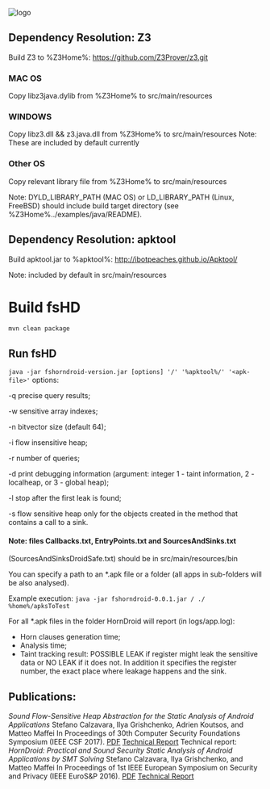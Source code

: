 ![logo](/logo.png?raw=true "")

## Dependency Resolution:  Z3
Build Z3 to %Z3Home%:
https://github.com/Z3Prover/z3.git

### MAC OS
Copy libz3java.dylib from %Z3Home% to src/main/resources

### WINDOWS
Copy libz3.dll && z3.java.dll from %Z3Home% to src/main/resources
Note: These are included by default currently

### Other OS
Copy relevant library file from %Z3Home% to src/main/resources

Note: DYLD_LIBRARY_PATH (MAC OS) or LD_LIBRARY_PATH (Linux, FreeBSD) should include build target directory (see %Z3Home%../examples/java/README).

## Dependency Resolution:  apktool
Build apktool.jar to %apktool%:
http://ibotpeaches.github.io/Apktool/

Note: included by default in src/main/resources

# Build fsHD

` mvn clean package `

## Run fsHD

` java -jar fshorndroid-version.jar [options] '/' '%apktool%/' '<apk-file>' `
options:

-q precise query results;

-w sensitive array indexes;

-n bitvector size (default 64);

-i flow insensitive heap;

-r number of queries;

-d print debugging information (argument: integer 1 - taint information, 2 - localheap, or 3 - global heap);

-l stop after the first leak is found;

-s flow sensitive heap only for the objects created in the method that contains a call to a sink.

#### Note: files Callbacks.txt, EntryPoints.txt and SourcesAndSinks.txt 
(SourcesAndSinksDroidSafe.txt) should be in src/main/resources/bin

You can specify a path to an *.apk file or a folder (all apps in sub-folders will be also analysed).

Example execution:
`java -jar fshorndroid-0.0.1.jar / ./ %home%/apksToTest`

For all *.apk files in the folder HornDroid will report (in logs/app.log):
- Horn clauses generation time;
- Analysis time;
- Taint tracking result: POSSIBLE LEAK if register might leak the sensitive data or NO LEAK if it does not. In addition it specifies the register number, the exact place where leakage happens and the sink.

## Publications:

*Sound Flow-Sensitive Heap Abstraction for the Static Analysis of Android Applications*
Stefano Calzavara, Ilya Grishchenko, Adrien Koutsos, and Matteo Maffei
In Proceedings of 30th Computer Security Foundations Symposium (IEEE CSF 2017).
[PDF](https://secpriv.tuwien.ac.at/fileadmin/t/secpriv/Papers/csf2017.pdf)
[Technical Report](https://secpriv.tuwien.ac.at/fileadmin/t/secpriv/Papers/csf2017-tr.pdf)
Technical report: 
*HornDroid: Practical and Sound Security Static Analysis of Android Applications by SMT Solving*
Stefano Calzavara, Ilya Grishchenko, and Matteo Maffei
In Proceedings of 1st IEEE European Symposium on Security and Privacy (IEEE EuroS&P 2016).
[PDF](https://secpriv.tuwien.ac.at/fileadmin/t/secpriv/Papers/eurosp16.pdf)
[Technical Report](https://secpriv.tuwien.ac.at/fileadmin/t/secpriv/Papers/eurosp16-tr.pdf)
